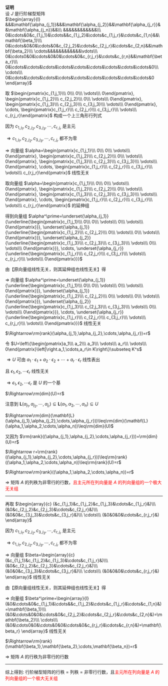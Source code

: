 **证明**  
设 $J$ 是行阶梯型矩阵  
 $\begin{array}{l}  
&&&\mathbf{\alpha_{j_1}}&&&\mathbf{\alpha_{j_2}}&&\mathbf{\alpha_{j_r}}&&\mathbf{\alpha_{j_n}}&&\\\  
&&&&&&&&&&&&\\\  
0&\cdots&0&c_{1,j_1}&\cdots&&c_{1,j_2}&\cdots&c_{1,j_r}&\cdots&c_{1,n}&&\mathbf{\beta_1}\\\  
0&\cdots&0&0&\cdots&0&c_{2,j_2}&\cdots&c_{2,j_r}&\cdots&c_{2,n}&&\mathbf{\beta_2}\\\  
\cdots&&&&&&&&&&&&\vdots\\\  
0&\cdots0&0&\cdots&0&0&\cdots&0&c_{r,j_r}&\cdots&c_{r,n}&&\mathbf{\beta_r}\\\  
0&\cdots&\cdots&\cdots&\cdots&\cdots&\cdots&\cdots&\cdots&\cdots&0\\\  
\cdots\\\  
0&\cdots&\cdots&\cdots&\cdots&\cdots&\cdots&\cdots&\cdots&\cdots&0  
\end{array}$  
  
取 $\begin{pmatrix}c_{1,j_1}\\\ 0\\\ 0\\\ \vdots\\\ 0\end{pmatrix},  
\begin{pmatrix}c_{1,j_2}\\\ c_{2,j_2}\\\ 0\\\ \vdots\\\ 0\end{pmatrix},  
\begin{pmatrix}c_{1,j_3}\\\ c_{2,j_3}\\\ c_{3,j_3}\\\ \vdots\\\ 0\end{pmatrix},  
\cdots,  
\begin{pmatrix}c_{1,j_r}\\\ c_{2,j_r}\\\ c_{3,j_r}\\\ \vdots\\\ c_{r,j_r}\end{pmatrix}$ 构成一个上三角形行列式  
  
因为 $c_{1,j_1},c_{2,j_2},c_{3,j_3},\cdots,c_{r,j_r}$ 是主元  
  
 $\Rightarrow c_{1,j_1},c_{2,j_2},c_{3,j_3},\cdots,c_{r,j_r}$ 都不为零  
  
 $\Rightarrow$ 向量组 $\alpha=\begin{pmatrix}c_{1,j_1}\\\ 0\\\ 0\\\ \vdots\\\ 0\end{pmatrix},  
\begin{pmatrix}c_{1,j_2}\\\ c_{2,j_2}\\\ 0\\\ \vdots\\\ 0\end{pmatrix},  
\begin{pmatrix}c_{1,j_3}\\\ c_{2,j_3}\\\ c_{3,j_3}\\\ \vdots\\\ 0\end{pmatrix},  
\cdots,  
\begin{pmatrix}c_{1,j_r}\\\ c_{2,j_r}\\\ c_{3,j_r}\\\ \vdots\\\ c_{r,j_r}\end{pmatrix}$ 线性无关  
  
取向量组 $\alpha=\begin{pmatrix}c_{1,j_1}\\\ 0\\\ 0\\\ \vdots\\\ 0\end{pmatrix},  
\begin{pmatrix}c_{1,j_2}\\\ c_{2,j_2}\\\ 0\\\ \vdots\\\ 0\end{pmatrix},  
\begin{pmatrix}c_{1,j_3}\\\ c_{2,j_3}\\\ c_{3,j_3}\\\ \vdots\\\ 0\end{pmatrix},  
\cdots,  
\begin{pmatrix}c_{1,j_r}\\\ c_{2,j_r}\\\ c_{3,j_r}\\\ \vdots\\\ c_{r,j_r}\end{pmatrix}$ 的延伸组  
  
得到向量组 $\alpha^\prime=\underset{\alpha_{j_1}}{\underline{\begin{pmatrix}c_{1,j_1}\\\ 0\\\ 0\\\ \vdots\\\ 0\\\ \vdots\\\ 0\end{pmatrix}}},  
\underset{\alpha_{j_1}}{\underline{\begin{pmatrix}c_{1,j_2}\\\ c_{2,j_2}\\\ 0\\\ \vdots\\\ 0\\\ \vdots\\\ 0\end{pmatrix}}},  
\underset{\alpha_{j_2}}{\underline{\begin{pmatrix}c_{1,j_3}\\\ c_{2,j_3}\\\ c_{3,j_3}\\\ \vdots\\\ 0\\\ \vdots\\\ 0\end{pmatrix}}},  
\cdots,  
\underset{\alpha_{j_r}}{\underline{\begin{pmatrix}c_{1,j_r}\\\ c_{2,j_r}\\\ c_{3,j_r}\\\ \vdots\\\ c_{r,j_r}\\\ \vdots\\\ 0\end{pmatrix}}}$  
  
由【原向量组线性无关，则其延伸组也线性无关】得  
  
 $\Rightarrow$ 向量组 $\alpha^\prime=\underset{\alpha_{j_1}}{\underline{\begin{pmatrix}c_{1,j_1}\\\ 0\\\ 0\\\ \vdots\\\ 0\\\ \vdots\\\ 0\end{pmatrix}}},  
\underset{\alpha_{j_1}}{\underline{\begin{pmatrix}c_{1,j_2}\\\ c_{2,j_2}\\\ 0\\\ \vdots\\\ 0\\\ \vdots\\\ 0\end{pmatrix}}},  
\underset{\alpha_{j_2}}{\underline{\begin{pmatrix}c_{1,j_3}\\\ c_{2,j_3}\\\ c_{3,j_3}\\\ \vdots\\\ 0\\\ \vdots\\\ 0\end{pmatrix}}},  
\cdots,  
\underset{\alpha_{j_r}}{\underline{\begin{pmatrix}c_{1,j_r}\\\ c_{2,j_r}\\\ c_{3,j_r}\\\ \vdots\\\ c_{r,j_r}\\\ \vdots\\\ 0\end{pmatrix}}}$ 线性无关  
  
 $\Rightarrow\rm{rank}(\alpha_{j_1},\alpha_{j_2},\cdots,\alpha_{j_r})=r$  
  
令 $U=\left\{\begin{pmatrix}a_1\\\ a_2\\\ a_3\\\ \vdots\\\ a_r\\\ \vdots\\\ 0\end{pmatrix}\left|\right.a_1,\cdots,a_r\in K\right\}\subseteq K^s$  
  
 $\Rightarrow U$ 可由 $a_1\cdot\epsilon_1+a_2\cdot\epsilon_2+\cdots+a_r\cdot\epsilon_r$ 线性表出  
  
且 $\epsilon_1,\epsilon_2,\cdots\epsilon_r$ 线性无关  
  
 $\Rightarrow\epsilon_1,\epsilon_2,\cdots\epsilon_r$ 是 $U$ 的一个基  
  
 $\Rightarrow\rm{dim}(U)=r$  
  
注意到 $\mathbf{L}(\alpha_{j_1},\alpha_{j_2},\cdots,\alpha_{j_r})\subseteq\mathbf{L}(\alpha_1,\alpha_2,\cdots,\alpha_n)\subseteq U$  
  
 $\Rightarrow\rm{dim}(\mathbf{L}(\alpha_{j_1},\alpha_{j_2},\cdots,\alpha_{j_r}))\leq\rm{dim}(\mathbf{L}(\alpha_1,\alpha_2,\cdots,\alpha_n))\leq\rm{dim}(U)$  
  
又因为 $\rm{rank}((\alpha_{j_1},\alpha_{j_2},\cdots,\alpha_{j_r}))=\rm{dim}(U)=r$  
  
 $\Rightarrow r=\rm{rank}((\alpha_{j_1},\alpha_{j_2},\cdots,\alpha_{j_r}))\leq\rm{rank}((\alpha_1,\alpha_2,\cdots,\alpha_n))\leq\rm{rank}(U)=r$  
  
 $\Rightarrow\rm{rank}((\alpha_1,\alpha_2,\cdots,\alpha_n))=r$  
  
 $\Rightarrow$ 矩阵 $A$ 的列秩为非零行的行数，<font color=red>且主元所在列向量是 $A$ 的列向量组的一个极大无关组</font>  
  
---  
  
再取 $\begin{array}{c}  
(&c_{1,j_1}&c_{1,j_2}&c_{1,j_3}&\cdots&c_{1,j_r}&)\\\  
(&0&c_{2,j_2}&c_{2,j_3}&\cdots&c_{2,j_r}&)\\\  
(&0&0&c_{3,j_3}&\cdots&c_{3,j_r}&)\\\  
\cdots\\\  
(&0&0&0&\cdots&c_{r,j_r}&)  
\end{array}$  
  
因为 $c_{1,j_1},c_{2,j_2},c_{3,j_3},\cdots,c_{r,j_r}$ 是主元  
  
 $\Rightarrow c_{1,j_1},c_{2,j_2},c_{3,j_3},\cdots,c_{r,j_r}$ 都不为零  
  
 $\Rightarrow$ 向量组 $\beta=\begin{array}{c}  
(&c_{1,j_1}&c_{1,j_2}&c_{1,j_3}&\cdots&c_{1,j_r}&)\\\  
(&0&c_{2,j_2}&c_{2,j_3}&\cdots&c_{2,j_r}&)\\\  
(&0&0&c_{3,j_3}&\cdots&c_{3,j_r}&)\\\  
\cdots\\\  
(&0&0&0&\cdots&c_{r,j_r}&)  
\end{array}$ 线性无关  
  
由【原向量组线性无关，则其延伸组也线性无关】得  
  
 $\Rightarrow$ 向量组 $\beta^\prime=\begin{array}{l}  
(&0&\cdots&0&c_{1,j_1}&\cdots&&c_{1,j_2}&\cdots&c_{1,j_r}&\cdots&c_{1,n}&)=\mathbf{\beta_1}\\\  
(&0&\cdots&0&0&\cdots&0&c_{2,j_2}&\cdots&c_{2,j_r}&\cdots&c_{2,n}&)=\mathbf{\beta_2}\\\  
\cdots\\\  
(&0&\cdots0&0&\cdots&0&0&\cdots&0&c_{r,j_r}&\cdots&c_{r,n}&)=\mathbf{\beta_r}  
\end{array}$ 线性无关  
  
 $\Rightarrow\rm{rank}(\mathbf{\beta_1},\mathbf{\beta_2},\cdots,\mathbf{\beta_n})=r$  
  
 $\Rightarrow$ 矩阵 $A$ 的行秩为非零行的行数  
  
---  
  
综上得到: 行阶梯型矩阵的行秩 $=$ 列秩 $=$ 非零行行数，且<font color=red>主元所在列向量是 $A$ 的列向量组的一个极大无关组</font>  
